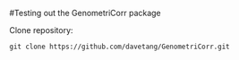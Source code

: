 #Testing out the GenometriCorr package

Clone repository:

`git clone https://github.com/davetang/GenometriCorr.git`
